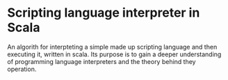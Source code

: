# Scripting language interpreter in Scala
An algorith for interpteting a simple made up scripting language and then executing it, written in scala.
Its purpose is to gain a deeper understanding of programming language interpreters and the theory behind they operation.
